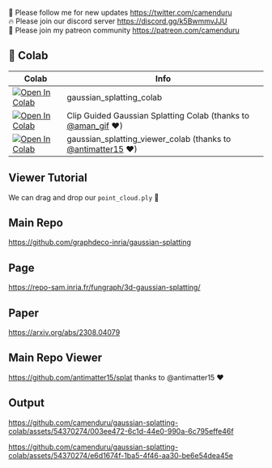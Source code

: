 🐣 Please follow me for new updates https://twitter.com/camenduru <br />
🔥 Please join our discord server https://discord.gg/k5BwmmvJJU <br />
🥳 Please join my patreon community https://patreon.com/camenduru <br />

## 🦒 Colab

| Colab | Info
| --- | --- |
[![Open In Colab](https://colab.research.google.com/assets/colab-badge.svg)](https://colab.research.google.com/github/camenduru/gaussian-splatting-colab/blob/main/gaussian_splatting_colab.ipynb) | gaussian_splatting_colab
[![Open In Colab](https://colab.research.google.com/assets/colab-badge.svg)](https://colab.research.google.com/drive/1YniEH63VfZPuRGTddviUvNH48cDaLqtg) | Clip Guided Gaussian Splatting Colab (thanks to [@aman_gif](https://twitter.com/aman_gif) ❤)
[![Open In Colab](https://colab.research.google.com/assets/colab-badge.svg)](https://colab.research.google.com/github/camenduru/gaussian-splatting-colab/blob/main/gaussian_splatting_viewer_colab.ipynb) | gaussian_splatting_viewer_colab (thanks to [@antimatter15](https://twitter.com/antimatter15) ❤)

## Viewer Tutorial
We can drag and drop our `point_cloud.ply` 🥳

## Main Repo
https://github.com/graphdeco-inria/gaussian-splatting

## Page
https://repo-sam.inria.fr/fungraph/3d-gaussian-splatting/

## Paper
https://arxiv.org/abs/2308.04079

## Main Repo Viewer
https://github.com/antimatter15/splat thanks to @antimatter15 ❤

## Output
https://github.com/camenduru/gaussian-splatting-colab/assets/54370274/003ee472-6c1d-44e0-990a-6c795effe46f

https://github.com/camenduru/gaussian-splatting-colab/assets/54370274/e6d1674f-1ba5-4f46-aa30-be6e54dea45e
